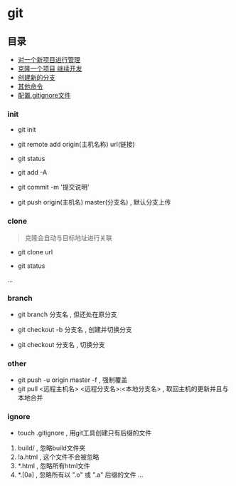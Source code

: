 # git

## 目录

- [对一个新项目进行管理](#init)
- [克隆一个项目 继续开发](#clone)
- [创建新的分支](#branch)
- [其他命令](#other)
- [配置.gitignore文件](#ignore)

### init

* git init

* git remote add origin(主机名称) url(链接)

* git status

* git add -A

* git commit -m '提交说明'

* git push origin(主机名) master(分支名) , 默认分支上传

### clone

> 克隆会自动与目标地址进行关联

* git clone url

* git status

...

### branch

* git branch 分支名 , 但还处在原分支

* git checkout -b 分支名 , 创建并切换分支

* git checkout 分支名 , 切换分支

### other

* git push -u origin master -f , 强制覆盖
* git pull <远程主机名> <远程分支名>:<本地分支名> , 取回主机的更新并且与本地合并

### ignore

* touch .gitignore , 用git工具创建只有后缀的文件

1. build/ , 忽略build文件夹
2. !a.html , 这个文件不会被忽略
3. *.html , 忽略所有html文件
4. *.[0a] , 忽略所有以 ".o" 或 ".a" 后缀的文件
...